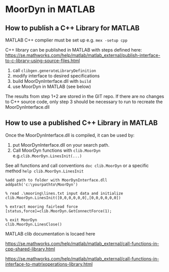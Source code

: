 # MoorDyn in MATLAB
## How to publish a C++ Library for MATLAB
MATLAB C++ complier must be set up e.g.
`mex -setup cpp`

C++ library can be published in MATLAB with steps defined here:  
https://se.mathworks.com/help/matlab/matlab_external/publish-interface-to-c-library-using-source-files.html

1. call `clibgen.generateLibraryDefinition`
2. modify interface to desired specifications
3. build MoorDynInterface.dll with `build`
4. use MoorDyn in MATLAB (see below)

The results from step 1+2 are stored in the GIT repo. If there are no changes to C++ source code, only step 3 should be necessary to run to recreate the MoorDynInterface.dll  


## How to use a published C++ Library in MATLAB

Once the MoorDynInterface.dll is compiled, it can be used by:
 1. put MoorDynInterface.dll on your search path.
 2. Call MoorDyn functions with `clib.MoorDyn`
 e.g.`clib.MoorDyn.LinesInit(...)`
 
 See all functions and call conventions `doc clib.MoorDyn`
 or a specific method `help clib.MoorDyn.LinesInit`
 ```
%add path to folder with MoorDynInterface.dll
addpath('c:\yourpathto\MoorDyn')

% read .\mooring\lines.txt input data and initialize
clib.MoorDyn.LinesInit([0,0,0,0,0,0],[0,0,0,0,0,0])

% extract mooring fairlead force
[status,force]=clib.MoorDyn.GetConnectForce(1);

% exit MoorDyn
clib.MoorDyn.LinesClose()
 ```
MATLAB clib documentation is locaed here 

https://se.mathworks.com/help/matlab/matlab_external/call-functions-in-cpp-shared-library.html

https://se.mathworks.com/help/matlab/matlab_external/call-functions-in-interface-to-matrixoperations-library.html